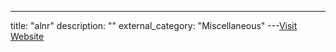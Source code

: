 ---
title: "alnr"
description: ""
external_category: "Miscellaneous"
---[Visit Website](https://github.com/alnr)

